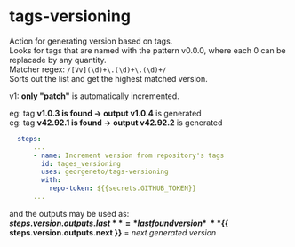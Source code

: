 # tags-versioning

Action for generating version based on tags.  \
Looks for tags that are named with the pattern v0.0.0, where each 0 can be replacade by any quantity. \
  Matcher regex: ``` /[Vv](\d)+\.(\d)+\.(\d)+/ ``` \
Sorts out the list and get the highest matched version. 

v1: **only "patch"** is automatically incremented. 

eg: tag **v1.0.3 is found   -> output v1.0.4**   is generated \
eg: tag **v42.92.1 is found -> output v42.92.2** is generated 

```yaml
  steps:
      ...
      - name: Increment version from repository's tags
        id: tages_versioning
        uses: georgeneto/tags-versioning
        with:
          repo-token: ${{secrets.GITHUB_TOKEN}}
      ...
```
          
and the outputs may be used as:  \
**${{ steps.version.outputs.last }}** = *last found version* \
**${{ steps.version.outputs.next }}** = *next generated version*
